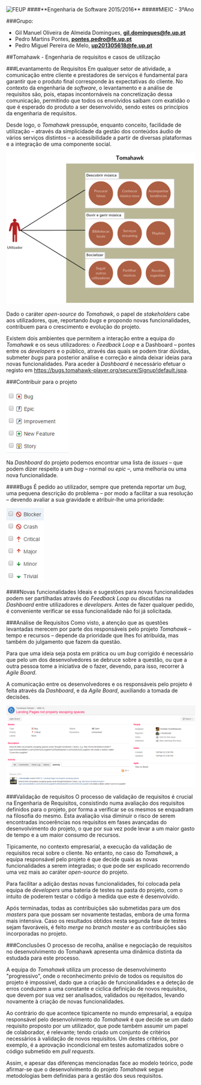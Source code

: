 <img src="https://encrypted-tbn2.gstatic.com/images?q=tbn:ANd9GcQ5v37xur40kL994HczH-li9mzyHP47jhvORpy-vNoHzatPjm11gSvwLVU" alt="FEUP">
####**Engenharia de Software 2015/2016**
#####MIEIC - 3ºAno

###Grupo:
- Gil Manuel Oliveira de Almeida Domingues, **gil.domingues@fe.up.pt** 
- Pedro Martins Pontes, **pontes.pedro@fe.up.pt**
- Pedro Miguel Pereira de Melo, **up201305618@fe.up.pt**

##Tomahawk - Engenharia de requisitos e casos de utilização

###Levantamento de Requisitos
Em qualquer setor de atividade, a comunicação entre cliente e prestadores de serviços é fundamental para garantir que o produto final corresponde às expectativas do cliente. No contexto da engenharia de *software*, o levantamento e a análise de requisitos são, pois, etapas incontornáveis na concretização dessa comunicação, permitindo que todos os envolvidos saibam com exatidão o que é esperado do produto a ser desenvolvido, sendo estes os princípios da engenharia de requisitos.

Desde logo, o *Tomahawk* pressupõe, enquanto conceito, facilidade de utilização – através da simplicidade da gestão dos conteúdos áudio de vários serviços distintos – a acessibilidade a partir de diversas plataformas e a integração de uma componente social.

<img src="https://github.com/pmpontes/tomahawk/blob/master/ESOF-docs/resources/use_cases.png?raw=true" alt="Diagrama de casos de utilização.">
 
Dado o caráter *open-source* do *Tomahawk*, o papel de *stakeholders* cabe aos utilizadores, que, reportando *bugs* e propondo novas funcionalidades, contribuem para o crescimento e evolução do projeto.

Existem dois ambientes que permitem a interação entre a equipa do *Tomahawk* e os seus utilizadores: o *Feedback Loop* e a Dashboard – pontes entre os *developers* e o público, através das quais se podem tirar dúvidas, submeter *bugs* para posterior análise e correção e ainda deixar ideias para novas funcionalidades. 
Para aceder à *Dashboard* é necessário efetuar o registo em https://bugs.tomahawk-player.org/secure/Signup!default.jspa.

###Contribuir para o projeto

<img src="https://github.com/pmpontes/tomahawk/blob/master/ESOF-docs/resources/issues.png?raw=true" alt="Issues da Dashboard.">
 
Na *Dashboard* do projeto podemos encontrar uma lista de *issues* – que podem dizer respeito a um *bug* – normal ou *epic* –, uma melhoria ou uma nova funcionalidade.

####Bugs
É pedido ao utilizador, sempre que pretenda reportar um *bug*, uma pequena descrição do problema – por modo a facilitar a sua resolução – devendo avaliar a sua gravidade e atribuir-lhe uma prioridade:

<img src="https://github.com/pmpontes/tomahawk/blob/master/ESOF-docs/resources/bug_types.png?raw=true" alt="Bugs e prioridades.">
 
####Novas funcionalidades
Ideais e sugestões para novas funcionalidades podem ser partilhadas através do *Feedback Loop* ou discutidas na *Dashboard* entre utilizadores e *developers*. Antes de fazer qualquer pedido, é conveniente verificar se essa funcionalidade não foi já solicitada.

###Análise de Requisitos
Como visto, a atenção que as questões levantadas merecem por parte dos responsáveis pelo projeto *Tomahawk* – tempo e recursos – depende da prioridade que lhes foi atribuída, mas também do julgamento que fazem da questão.

Para que uma ideia seja posta em prática ou um *bug* corrigido é necessário que pelo um dos desenvolvedores se debruce sobre a questão, ou que a outra pessoa tome a iniciativa de o fazer, devendo, para isso, recorrer à *Agile Board*.

A comunicação entre os desenvolvedores e os responsáveis pelo projeto é feita através da *Dashboard*, e da *Agile Board*, auxiliando a tomada de decisões.

<img src="https://github.com/pmpontes/tomahawk/blob/master/ESOF-docs/resources/dashboard.PNG?raw=true" alt="Dashboard.">

###Validação de requisitos
O processo de validação de requisitos é crucial na Engenharia de Requisitos, consistindo numa avaliação dos requisitos definidos para o projeto, por forma a verificar se os mesmos se enquadram na filosofia do mesmo. Esta avaliação visa diminuir o risco de serem encontradas incoerências nos requisitos em fases avançadas do desenvolvimento do projeto, o que por sua vez pode levar a um maior gasto de tempo e a um maior consumo de recursos. 

Tipicamente, no contexto empresarial, a execução da validação de requisitos recai sobre o cliente. No entanto, no caso do *Tomahawk*, a equipa responsável pelo projeto é que decide quais as novas funcionalidades a serem integradas; o que pode ser explicado recorrendo uma vez mais ao caráter *open-source* do projeto.

Para facilitar a adição destas novas funcionalidades, foi colocada pela equipa de *developers* uma bateria de testes na pasta do projeto, com o intuito de poderem testar o código à medida que este é desenvolvido.

Após terminadas, todas as contribuições são submetidas para um dos *masters* para que possam ser novamente testadas, embora de uma forma mais intensiva. Caso os resultados obtidos nesta segunda fase de testes sejam favoráveis, é feito *merge* no *branch master* e as contribuições são incorporadas no projeto.

###Conclusões
O processo de recolha, análise e negociação de requisitos no desenvolvimento do Tomahawk apresenta uma dinâmica distinta da estudada para este processo.

A equipa do *Tomahawk* utiliza um processo de desenvolvimento "progressivo", onde o reconhecimento prévio de todos os requisitos do projeto é impossivel, dado que a criação de funcionalidades e a deteção de erros conduzem a uma constante e ciclica definição de novos requisitos, que devem por sua vez ser analisados, validados ou rejeitados, levando novamente à criação de novas funcionalidades.

Ao contrário do que acontece tipicamente no mundo empresarial, a equipa responsável pelo desenvolvimento do *Tomahawk* é que decide se um dado requisito proposto por um utilizador, que pode também assumir um papel de colaborador, é relevante; tendo criado um conjunto de critérios necessários à validação de novos requisitos. Um destes critérios, por exemplo, é a aprovação incondicional em testes automatizados sobre o código submetido em *pull requests*. 

Assim, e apesar das diferenças mencionadas face ao modelo teórico, pode afirmar-se que o desenvolvimento do projeto *Tomahawk* segue metodologias bem definidas para a gestão dos seus requisitos.
